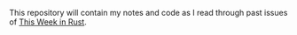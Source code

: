 This repository will contain my notes and code as I read through past issues of [This Week in Rust](https://this-week-in-rust.org/).
